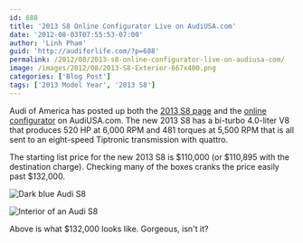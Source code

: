 ```yaml
---
id: 688
title: '2013 S8 Online Configurator Live on AudiUSA.com'
date: '2012-08-03T07:55:53-07:00'
author: 'Linh Pham'
guid: 'http://audiforlife.com/?p=688'
permalink: /2012/08/2013-s8-online-configurator-live-on-audiusa-com/
image: /images/2012/08/2013-S8-Exterior-667x400.png
categories: ['Blog Post']
tags: ['2013 Model Year', '2013 S8']
---
```


Audi of America has posted up both the [2013 S8 page](http://models.audiusa.com/s8-sedan) and the [online configurator](http://configurator.audiusa.com/acc/aoa.do?cid=S8-2013) on AudiUSA.com. The new 2013 S8 has a bi-turbo 4.0-liter V8 that produces 520 HP at 6,000 RPM and 481 torques at 5,500 RPM that is all sent to an eight-speed Tiptronic transmission with quattro.

The starting list price for the new 2013 S8 is $110,000 (or $110,895 with the destination charge). Checking many of the boxes cranks the price easily past $132,000.

![Dark blue Audi S8](/images/2012/08/2013-S8-Exterior.png)

![Interior of an Audi S8](/images/2012/08/2013-S8-Interior.jpg)

Above is what $132,000 looks like. Gorgeous, isn't it?
